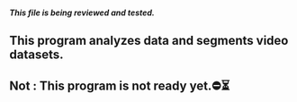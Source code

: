 ##### This file is being reviewed and tested.
## This program analyzes data and segments video datasets.
## Not : This program is not ready yet.⛔⏳
